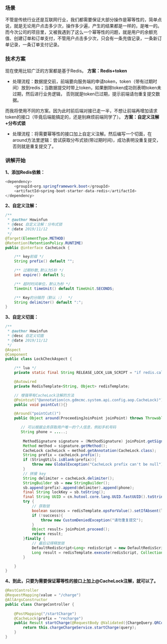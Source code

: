 ### 场景
不管是传统行业还是互联网行业，我们都需要保证大部分操作是幂等性的，简单点说，就是无论用户点击多少次，操作多少遍，产生的结果都是一样的，是唯一的。而今次公司的项目里，又被我遇到了这么一个幂等性的问题，就是用户的余额充值、创建订单和订单支付，不管用户点击多少次，只会有一条充值记录，一条新订单记录，一条订单支付记录。

### 技术方案
现在使用比较广泛的方案都是基于Redis。
**方案：Redis+token**
- 处理流程：数据提交前，前端要向服务端的申请token，token（带有过期时间）放到redis；当数据提交时带上token，如果删除token成功则表明token未过期，然后进行业务逻辑，
否则就是token已过期，提示前端请勿重复提交数据。

而我将使用不同的方案。因为此时前后端对接已走一半，不想让前端再增加请求token的接口（毕竟后端能搞定的，还是别麻烦前端同学了）。
**方案：自定义注解+分布式锁**
- 处理流程：将需要幂等性的接口加上自定义注解。然后编写一个切面，在around方法里逻辑：尝试获取分布式锁(带过期时间)，成功表明没重复提交，否则就是重复提交了。

### 讲解开始
**1、添加Redis依赖：**
```java
<dependency>
    <groupId>org.springframework.boot</groupId>
    <artifactId>spring-boot-starter-data-redis</artifactId>
</dependency>
```
**2、自定义注解：**
```java
/**
 * @author Howinfun
 * @desc 自定义注解：分布式锁
 * @date 2019/11/12
 */
@Target(ElementType.METHOD)
@Retention(RetentionPolicy.RUNTIME)
public @interface CacheLock {

    /** key前缀 */
    String prefix() default "";

    /** 过期秒数,默认为5秒 */
    int expire() default 5;

    /** 超时时间单位，默认为秒 */
    TimeUnit timeUnit() default TimeUnit.SECONDS;

    /** Key的分隔符（默认 :）  */
    String delimiter() default ":";
}
```
**3、自定义切面：**
```java
/**
 * @author Howinfun
 * @desc 自定义切面
 * @date 2019/11/12
 */
@Aspect
@Component
public class LockCheckAspect {

    /** lua */
    private static final String RELEASE_LOCK_LUA_SCRIPT = "if redis.call('get', KEYS[1]) == ARGV[1] then return redis.call('del', KEYS[1]) else return 0 end";

    @Autowired
    private RedisTemplate<String, Object> redisTemplate;

    // 增强带有CacheLock注解的方法
    @Pointcut("@annotation(cn.gdmcmc.system.api.config.aop.CacheLock)")
    public void pointCut(){}

    @Around("pointCut()")
    public Object around(ProceedingJoinPoint joinPoint) throws Throwable{

       // 可以根据业务获取用户唯一的个人信息，例如手机号码
       String phone = .....;
        
        MethodSignature signature = (MethodSignature) joinPoint.getSignature();
        Method method = signature.getMethod();
        CacheLock cacheLock = method.getAnnotation(CacheLock.class);
        String prefix = cacheLock.prefix();
        if (StringUtils.isBlank(prefix)){
            throw new GlobalException("CacheLock prefix can't be null");
        }
        // 拼接 key
        String delimiter = cacheLock.delimiter();
        StringBuilder sb = new StringBuilder();
        sb.append(prefix).append(delimiter).append(phone);
        final String lockKey = sb.toString();
        final String UUID = cn.hutool.core.lang.UUID.fastUUID().toString();
        try {
            // 获取锁
            boolean success = redisTemplate.opsForValue().setIfAbsent(lockKey,UUID,cacheLock.expire(),cacheLock.timeUnit());
            if (!success){
                throw new CustomDeniedException("请勿重复提交");
            }
            Object result= joinPoint.proceed();
            return result;
        }finally {
            // 最后记得释放锁
            DefaultRedisScript<Long> redisScript = new DefaultRedisScript<>(RELEASE_LOCK_LUA_SCRIPT,Long.class);
            Long result = redisTemplate.execute(redisScript, Collections.singletonList(lockKey),UUID);
        }

    }
}
```
**4、到此，只要为需要保证幂等性的接口上加上@CacheLock注解，就可以了。**
```java
@RestController
@RequestMapping(value = "/charge")
@AllArgsConstructor
public class ChargeController {    
    
    @PostMapping("/startCharge")
    @CacheLock(prefix = "recharge")
    public Result startCharge(@RequestBody @Validated({ChargeQuery.QRCodeNotBlank.class}) ChargeQuery query){
        return this.chargeChargeService.startCharge(query);
    }
}
```


